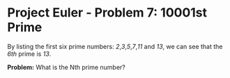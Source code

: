 # Project Euler - Problem 7: 10001st Prime

By listing the first six prime numbers: *2*,*3*,*5*,*7*,*11* and *13*, we can see that the *6th* prime is *13*.

**Problem:** What is the Nth prime number?
